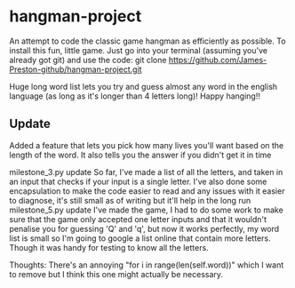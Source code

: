 # hangman-project
An attempt to code the classic game hangman as efficiently as possible.
To install this fun, little game. Just go into your terminal (assuming you've already got git) and use the code: git clone https://github.com/James-Preston-github/hangman-project.git

Huge long word list lets you try and guess almost any word in the english language (as long as it's longer than 4 letters long)! Happy hanging!!

## Update
Added a feature that lets you pick how many lives you'll want based on the length of the word. It also tells you the answer if you didn't get it in time



milestone_3.py update
So far, I've made a list of all the letters, and taken in an input that checks if your input is a single letter.
I've also done some encapsulation to make the code easier to read and any issues with it easier to diagnose, it's still small as of writing but it'll help in the long run
milestone_5.py update
I've made the game, I had to do some work to make sure that the game only accepted one letter inputs and that it wouldn't penalise you for guessing 'Q' and 'q', but now it works perfectly, my word list is small so I'm going to google a list online that contain more letters. Though it was handy for testing to know all the letters.

Thoughts:
There's an annoying "for i in range(len(self.word))" which I want to remove but I think this one might actually be necessary. 